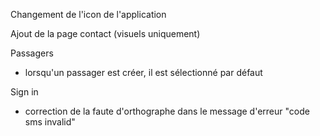 Changement de l'icon de l'application

Ajout de la page contact (visuels uniquement)

Passagers
- lorsqu'un passager est créer, il est sélectionné par défaut

Sign in
- correction de la faute d'orthographe dans le message d'erreur "code sms invalid"
